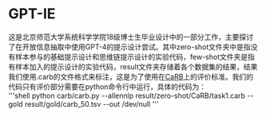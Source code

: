 # GPT-IE
这是北京师范大学系统科学学院18级博士生毕业设计中的一部分工作，主要探讨了在开放信息抽取中使用GPT-4的提示设计尝试。其中zero-shot文件夹中是指没有样本参与的基础提示设计和思维链提示设计的实验代码，few-shot文件夹是指有样本加入的提示设计的实验代码，result文件夹存储着各个数据集的结果，结果我们使用.carb的文件格式来标注，这是为了使用在[CaRB](https://github.com/dair-iitd/CaRB)上的评价标准。我们的代码只有评价部分需要在python命令行中运行，具体的代码为：  
'''shell 
python carb/carb.py --allennlp result/zero-shot/CaRB/task1.carb --gold result/gold/carb_50.tsv --out /dev/null
'''




